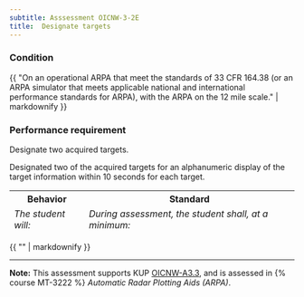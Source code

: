 ```yaml
---
subtitle: Asssessment OICNW-3-2E
title:  Designate targets
---
```




### Condition

{{ "On an operational ARPA that meet the standards of 33 CFR 164.38 (or an ARPA simulator that meets applicable national and international performance standards for ARPA), with the ARPA on the 12 mile scale." | markdownify }}

### Performance requirement 

<table width='100%' class='Guidelines'>
 <thead>
 <tr>
     <th class='thirty'>Behavior</th>
     <th class='seventy'>Standard</th>
 </tr>
 <tr>
     <td><em>The student will:</em></td>
     <td><em>During assessment, the student shall, at a minimum:</em></td>
 </tr>
 </thead>
 <tbody>


<!--rowstart-->

Designate two acquired targets.

<!--cellbreak-->

Designated two of the acquired targets for an alphanumeric display of the target information within 10 seconds for each target.

<!--rowend-->


 </tbody>
 </table>

{{ "" | markdownify }}


*****

**Note:** This assessment supports KUP [OICNW-A3.3]({{site.baseurl}}/tables/21.html#OICNW-A3.3), and is assessed in  {% course  MT-3222 %}  *Automatic Radar Plotting Aids (ARPA)*. 

